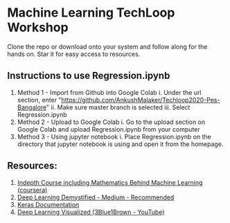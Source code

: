 # Machine Learning TechLoop Workshop
Clone the repo or download onto your system and follow along for the hands on.
Star it for easy access to resources.

## Instructions to use Regression.ipynb
1. Method 1 - Import from Github into Google Colab
	i. Under the url section, enter "https://github.com/AnkushMalaker/Techloop2020-Pes-Bangalore"
	ii. Make sure master branch is selected
	iii. Select Regression.ipynb
2. Method 2 - Upload to Google Colab
	i. Go to the upload section on Google Colab and upload Regression.ipynb from your computer
3. Method 3 - Using jupyter notebook
	i. Place Regression.ipynb on the directory that jupyter notebook is using and open it from the homepage.

## Resources:

1. [Indepth Course including Mathematics Behind Machine Learning (coursera)](https://www.coursera.org/learn/machine-learning)
2. [Deep Learning Demystified - Medium - Recommended](http://deeplearningdemystified.com/)
3. [Keras Documentation](https://keras.io/)
4. [Deep Learning Visualized (3Blue1Brown - YouTube)](https://www.youtube.com/watch?v=aircAruvnKk&list=PLZHQObOWTQDNU6R1_67000Dx_ZCJB-3pi)
